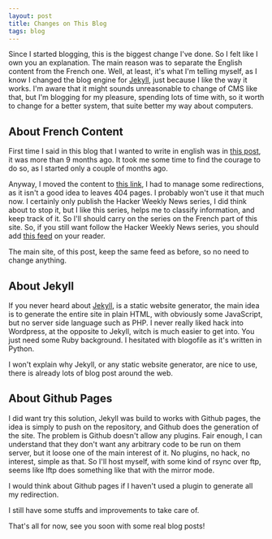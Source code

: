 ```yaml
---
layout: post
title: Changes on This Blog
tags: blog
---
```

Since I started blogging, this is the biggest change I've done. So I felt like
I own you an explanation. The main reason was to separate the English content
from the French one. Well, at least, it's what I'm telling myself, as I know I changed
the blog engine for [Jekyll][1], just because I like the way it works. I'm
aware that it might sounds unreasonable to change of CMS like that, but I'm
blogging for my pleasure, spending lots of time with, so it worth to change for
a better system, that suite better my way about computers.

## About French Content

First time I said in this blog that I wanted to write in english was in [this post][3],
it was more than 9 months ago. It took me some time to find the courage to do
so, as I started only a couple of months ago.

Anyway, I moved the content to [this link][2], I had to manage some
redirections, as it isn't a good idea to leaves 404 pages. I probably won't use
it that much now. I certainly only publish the Hacker Weekly News series, I did
think about to stop it, but I like this series, helps me to classify
information, and keep track of it. So I'll should carry on the series on the
French part of this site. So, if you still want follow the Hacker Weekly News
series, you should add [this feed][4] on your reader.

The main site, of this post, keep the same feed as before, so no need to change
anything.

## About Jekyll

If you never heard about [Jekyll][1], is a static website generator, the main
idea is to generate the entire site in plain HTML, with obviously some
JavaScript, but no server side language such as PHP. I never really liked
hack into Wordpress, at the opposite to Jekyll, witch is much easier to get
into. You just need some Ruby background. I hesitated with blogofile as it's
written in Python.

I won't explain why Jekyll, or any static website generator, are nice to use,
there is already lots of blog post around the web.

## About Github Pages

I did want try this solution, Jekyll was build to works with Github pages, the
idea is simply to push on the repository, and Github does the generation of the
site. The problem is Github doesn't allow any plugins. Fair enough, I can
understand that they don't want any arbitrary code to be run on them server,
but it loose one of the main interest of it. No plugins, no hack, no interest,
simple as that. So I'll host myself, with some kind of rsync over ftp, seems
like lftp does something like that with the mirror mode.

I would think about Github pages if I haven't used a plugin to generate all my
redirection.

I still have some stuffs and improvements to take care of.

That's all for now, see you soon with some real blog posts!

[1]: https://github.com/mojombo/jekyll
[2]: http://fr.nicosphere.net
[3]: http://www.nicosphere.net/choix-de-la-langue-pour-un-billet-technique-2357/
[4]: http://fr.nicosphere.net/feed/
